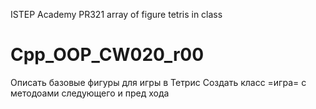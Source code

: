 ISTEP Academy
PR321
array of figure tetris in class
# Cpp_OOP_CW020_r00
Описать базовые фигуры для игры в Тетрис
Создать класс =игра= с методоами следующего и пред хода
